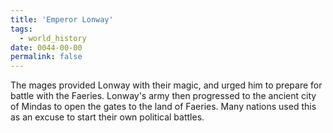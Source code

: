 ```yaml
---
title: 'Emperor Lonway'
tags:
  - world_history
date: 0044-00-00
permalink: false
---
```

The mages provided Lonway with their magic, and urged him to prepare for battle with the Faeries. Lonway's army then progressed to the ancient city of Mindas to open the gates to the land of Faeries. Many nations used this as an excuse to start their own political battles.